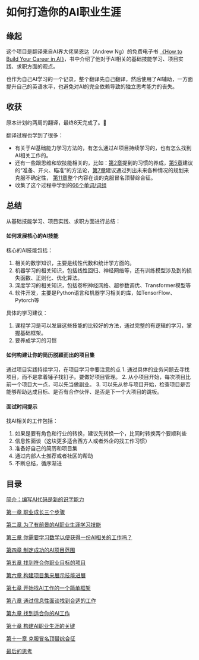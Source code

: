 # 如何打造你的AI职业生涯

## 缘起 

这个项目是翻译来自AI界大佬吴恩达（Andrew Ng）的免费电子书
[《How to Build Your Career in AI》](https://info.deeplearning.ai/how-to-build-a-career-in-ai-book)，书中介绍了他对于AI相关的基础技能学习、项目实践、求职方面的观点。

也作为自己AI学习的一个记录，整个翻译先自己翻译，然后使用了AI辅助，一方面提升自己的英语水平，也避免对AI的完全依赖导致的独立思考能力的丧失。

## 收获
原本计划约两周的翻译，最终8天完成了。🎉

翻译过程也学到了很多：
- 有关于AI基础能力学习方法的，有怎么通过AI项目持续学习的，也有怎么找到AI相关工作的。
- 还有一些跟思维和软技能相关的，比如：[第2章](./CHAPTER2-Learning-TechnicalSkills-for-a-PromisingAI-Career.md)提到的习惯的养成，[第5章](./CHAPTER5-Finding-Projects-that-Complement-Your-Career-Goals.md)建议的“准备、开火、瞄准”的方法论，[第7章](./CHAPTER7-A-Simple-Framework-for-Starting-Your-AI-Job-Search.md)建议通过列出未来各种情况的规划来克服不确定性， [第11章](./CHAPTER11-Overcoming-Imposter-Syndrome.md)整个内容在谈的克服冒名顶替综合征。
- 收集了这个过程中学到的[66个单词/词组](./The-Words-For-Me.md)

## 总结

从基础技能学习、项目实践、求职方面进行总结：
#### 如何发展核心的AI技能
核心的AI技能包括：
1. 相关的数学知识，主要是线性代数和统计学方面的。
2. 机器学习的相关知识，包括线性回归、神经网络等，还有训练模型涉及到的损失函数、正则化、优化算法。
3. 深度学习的相关知识，包括卷积神经网络、超参数调优、Transformer模型等
4. 软件开发，主要是Python语言和机器学习相关的库，如TensorFlow、Pytorch等

具体的学习建议：
1. 课程学习是可以发展这些技能的比较好的方法，通过完整的有逻辑的学习，掌握基础框架。
2. 要养成学习的习惯

#### 如何构建让你的简历脱颖而出的项目集

通过项目实践持续学习，在项目学习中要注意的点
	1. 通过具体的业务问题去寻找项目，而不是拿着锤子找钉子。要做好项目管理。
	2. 从小项目开始，每次项目比前一个项目大一点，可以先当做副业。
	3. 可以先从参与项目开始，检查项目是否能够帮助达成目标、是否有合作伙伴、是否是下一个大项目的跳板。

#### 面试时间提示

找AI相关的工作包括：
1. 如果是要有角色和行业的转换，建议先转换一个，比同时转换两个要顺利些
2. 信息性面谈（这块更多适合西方人或者外企的找工作习惯）
3. 准备好自己的简历和项目集
4. 通过内部人士推荐或者社区的帮助
5. 不断总结，循序渐进


## 目录

[简介：编写AI代码是新的识字能力](./Introduction.md)

[第一章 职业成长三个步骤](./CHAPTER1-Three-Steps-to-Career-Growth.md)

[第二章 为了有前景的AI职业生涯学习技能](./CHAPTER2-Learning-TechnicalSkills-for-a-PromisingAI-Career.md)

[第三章 你需要学习数学以便获得一份AI相关的工作吗？](./CHAPTER3-Should-You-Learn-Math-to-Get-a-Job-in-AI?.md)

[第四章 制定成功的AI项目范围](./CHAPTER4-Scoping-Successful-AI-Projects.md)

[第五章 找到符合你职业目标的项目](./CHAPTER5-Finding-Projects-that-Complement-Your-Career-Goals.md)

[第六章 构建项目集来展示技能进展](./CHAPTER6-Building-a-Portfolio-of-Projects-that-Shows-Skill-Progression.md)

[第七章 开始找AI工作的一个简单框架](./CHAPTER7-A-Simple-Framework-for-Starting-Your-AI-Job-Search.md)

[第八章 通过信息性面谈找到合适的工作](./CHAPTER8-Using-Informational-Interviews-to-Find-the-Right-Job.md)

[第九章 找到适合你的AI工作](./CHAPTER9-Finding-the-Right-AI-Job-for-You.md)

[第十章 构建AI职业生涯的关键](./CHAPTER10-Keys-to-Building-a-Career-in-AI.md)

[第十一章 克服冒名顶替综合征](./CHAPTER11-Overcoming-Imposter-Syndrome.md)

[最后的思考](./Final-Thoughts.md)
